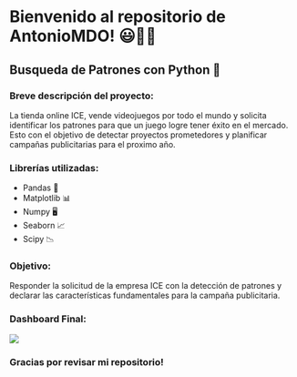# Bienvenido al repositorio de AntonioMDO! 😃👨‍🔬

## Busqueda de Patrones con Python 🐍

### Breve descripción del proyecto:
La tienda online ICE, vende videojuegos por todo el mundo y solicita identificar los patrones para que un juego logre tener éxito en el mercado. 
Esto con el objetivo de detectar proyectos prometedores y planificar campañas publicitarias para el proximo año.

### Librerías utilizadas:
- Pandas 🐼
- Matplotlib 📊
- Numpy 🖥️
- Seaborn 📈
- Scipy 📉

### Objetivo:
Responder la solicitud de la empresa ICE con la detección de patrones y declarar las características fundamentales para la campaña publicitaria.

### Dashboard Final:
![]("https://github.com/AntonioMDO/Busqueda_de_patrones/blob/main/DB.png")
### Gracias por revisar mi repositorio!
